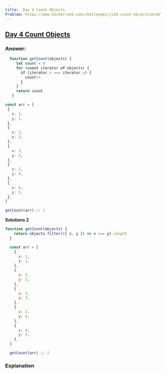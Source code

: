 ```yaml
---
title:  Day 4 Count Objects
Problem: https://www.hackerrank.com/challenges/js10-count-objects/problem?isFullScreen=true
---
```

## [Day 4 Count Objects](https://www.hackerrank.com/challenges/js10-count-objects/problem?isFullScreen=true)

### **Answer:**

 ```js
   function getCount(objects) {
      let count = 0
      for (const iterator of objects) {
        if (iterator.x === iterator.y) {
          count++
        }
      }
      return count
    }

const arr = [
  {
    x: 1,
    y: 1,
  },
  {
    x: 2,
    y: 3,
  },
  {
    x: 3,
    y: 3,
  },
  {
    x: 2,
    y: 4,
  },
  {
    x: 4,
    y: 5,
  },
]

getCount(arr) // 2
  ```

**Solutions 2**
```javascript
function getCount(objects) {
    return objects.filter(({ x, y }) => x === y).length
  }

  const arr = [
    {
      x: 1,
      y: 1,
    },
    {
      x: 2,
      y: 3,
    },
    {
      x: 3,
      y: 3,
    },
    {
      x: 2,
      y: 4,
    },
    {
      x: 4,
      y: 5,
    },
  ]

  getCount(arr) // 2

```
  
### **Explanation**
